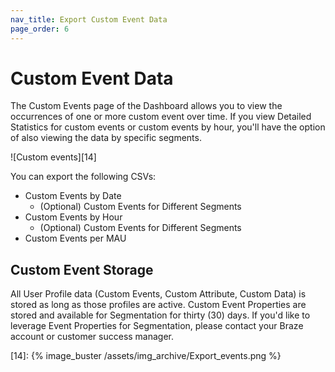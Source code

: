 ```yaml
---
nav_title: Export Custom Event Data
page_order: 6
---
```


# Custom Event Data

The Custom Events page of the Dashboard allows you to view the occurrences of one or more custom event over time. If you view Detailed Statistics for custom events or custom events by hour, you'll have the option of also viewing the data by specific segments.

![Custom events][14]

You can export the following CSVs:

- Custom Events by Date
    - (Optional) Custom Events for Different Segments
- Custom Events by Hour
    - (Optional) Custom Events for Different Segments
- Custom Events per MAU

## Custom Event Storage

All User Profile data (Custom Events, Custom Attribute, Custom Data) is stored as long as those profiles are active. Custom Event Properties are stored and available for Segmentation for thirty (30) days. If you'd like to leverage Event Properties for Segmentation, please contact your Braze account or customer success manager.

[14]: {% image_buster /assets/img_archive/Export_events.png %}
